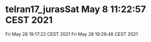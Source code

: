 # telran17_jurasSat May  8 11:22:57 CEST 2021
Fri May 28 19:17:22 CEST 2021
Fri May 28 19:29:48 CEST 2021
